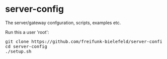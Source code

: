 server-config
=============

The server/gateway confguration, scripts, examples etc.

Run this a user 'root':
<pre>
git clone https://github.com/freifunk-bielefeld/server-config.git
cd server-config
./setup.sh
</pre>
